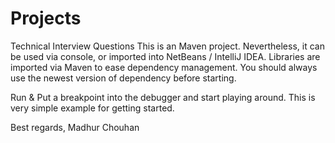 # Projects
Technical Interview Questions
This is an Maven project. Nevertheless, it can be used via console, or imported into NetBeans / IntelliJ IDEA. Libraries are imported via Maven to ease dependency management. 
You should always use the newest version of dependency before starting.

Run & Put a breakpoint into the debugger and start playing around. This is very simple example for getting started.

Best regards, 
Madhur Chouhan
